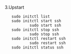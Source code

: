 3.Upstart

       sudo initctl list
       sudo initctl start ssh 
               sudo start ssh
       sudo initctl stop ssh
               sudo stop ssh
       sudo initctl restart ssh 
               sudo restart ssh
       sudo initctl status ssh 